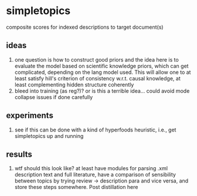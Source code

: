 # simpletopics
composite scores for indexed descriptions to target document(s)

## ideas
1. one question is how to construct good priors and the idea here is to evaluate the model based on scientific knowledge priors, which can get complicated, depending on the lang model used. This will allow one to at least satisfy hill's criterion of consistency w.r.t. causal knowledge, at least complementing hidden structure coherently
2. bleed into training (as reg?)? or is this a terrible idea... could avoid mode collapse issues if done carefully

## experiments
1. see if this can be done with a kind of hyperfoods heuristic, i.e., get simpletopics up and running

## results
1. wtf should this look like? at least have modules for parsing .xml description text and full literature, have a comparison of sensibility between topics by trying review -> description para and vice versa, and store these steps somewhere. Post distillation here
